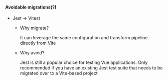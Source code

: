 #### Avoidable migrations(?)

- Jest -> Vitest

    - Why migrate?

        It can leverage the same configuration and transform pipeline directly from Vite

    - Why avoid?

        Jest is still a popular choice for testing Vue applications.
        Only recommended if you have an existing Jest test suite that needs to be migrated over to a Vite-based project

<aside class="notes">
</aside>
